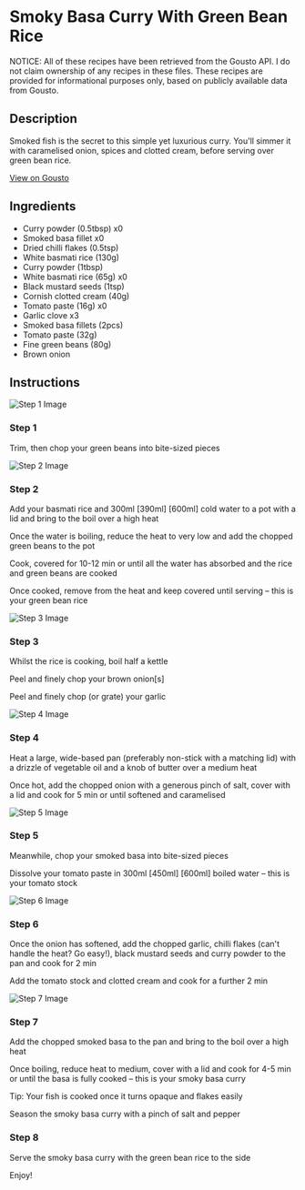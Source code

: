 # Smoky Basa Curry With Green Bean Rice

NOTICE: All of these recipes have been retrieved from the Gousto API. I do not claim ownership of any recipes in these files. These recipes are provided for informational purposes only, based on publicly available data from Gousto.

## Description

Smoked fish is the secret to this simple yet luxurious curry. You'll simmer it with caramelised onion, spices and clotted cream, before serving over green bean rice.

[View on Gousto](https://www.gousto.co.uk/recipes/cookbook/smoky-fish-curry-green-bean-rice)

## Ingredients

- Curry powder (0.5tbsp) x0
- Smoked basa fillet x0
- Dried chilli flakes (0.5tsp)
- White basmati rice (130g)
- Curry powder (1tbsp)
- White basmati rice (65g) x0
- Black mustard seeds (1tsp)
- Cornish clotted cream (40g)
- Tomato paste (16g) x0
- Garlic clove x3
- Smoked basa fillets (2pcs)
- Tomato paste (32g)
- Fine green beans (80g)
- Brown onion

## Instructions

![Step 1 Image](https://production-media.gousto.co.uk/cms/recipe-step-image/898.-step-1-x200.jpg)

### Step 1

Trim, then chop your green beans into bite-sized pieces

![Step 2 Image](https://production-media.gousto.co.uk/cms/recipe-step-image/898.-step-2-x200.jpg)

### Step 2

Add your basmati rice and 300ml <span class="text-purple">[390ml]</span> <span class="text-danger">[600ml]</span> cold water to a pot with a lid and bring to the boil over a high heat

Once the water is boiling, reduce the heat to very low and add the chopped green beans to the pot

Cook, covered for 10-12 min or until all the water has absorbed and the rice and green beans are cooked

Once cooked, remove from the heat and keep covered until serving – this is your green bean rice

![Step 3 Image](https://production-media.gousto.co.uk/cms/recipe-step-image/898.-step-3-x200.jpg)

### Step 3

Whilst the rice is cooking, boil half a kettle

Peel and finely chop your brown onion[s]

Peel and finely chop (or grate) your garlic

![Step 4 Image](https://production-media.gousto.co.uk/cms/recipe-step-image/898.-step-4-x200.jpg)

### Step 4

Heat a large, wide-based pan (preferably non-stick with a matching lid) with a drizzle of vegetable oil and a knob of butter over a medium heat

Once hot, add the chopped onion with a generous pinch of salt, cover with a lid and cook for 5 min or until softened and caramelised

![Step 5 Image](https://production-media.gousto.co.uk/cms/recipe-step-image/898.-step-5-x200.jpg)

### Step 5

Meanwhile, chop your smoked basa into bite-sized pieces

Dissolve your tomato paste in 300ml<span class="text-purple"> [450ml]</span> <span class="text-danger">[600ml]</span> boiled water – this is your tomato stock

![Step 6 Image](https://production-media.gousto.co.uk/cms/recipe-step-image/898.-step-6-x200.jpg)

### Step 6

Once the onion has softened, add the chopped garlic, chilli flakes (can't handle the heat? Go easy!), black mustard seeds and curry powder to the pan and cook for 2 min

Add the tomato stock and clotted cream and cook for a further 2 min

![Step 7 Image](https://production-media.gousto.co.uk/cms/recipe-step-image/898.-step-7-x200.jpg)

### Step 7

Add the chopped smoked basa to the pan and bring to the boil over a high heat  

Once boiling, reduce heat to medium, cover with a lid and cook for 4-5 min or until the basa is fully cooked – this is your smoky basa curry 

Tip: Your fish is cooked once it turns opaque and flakes easily 

Season the smoky basa curry with a pinch of salt and pepper

### Step 8

Serve the smoky basa curry with the green bean rice to the side

Enjoy!


